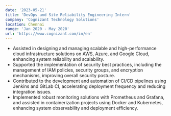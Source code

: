 ```yaml
---
date: '2023-05-21'
title: 'DevOps and Site Reliability Engineering Intern'
company: 'Cognizant Technology Solutions'
location: Chennai
range: 'Jan 2020 - May 2020'
url: 'https://www.cognizant.com/in/en'
---
```


- Assisted in designing and managing scalable and high-performance cloud infrastructure solutions on AWS, Azure, and Google Cloud, enhancing system reliability and scalability.
- Supported the implementation of security best practices, including the management of IAM policies, security groups, and encryption mechanisms, improving overall security posture.
- Contributed to the development and automation of CI/CD pipelines using Jenkins and GitLab CI, accelerating deployment frequency and reducing integration issues.
- Implemented robust monitoring solutions with Prometheus and Grafana, and assisted in containerization projects using Docker and Kubernetes, enhancing system observability and deployment efficiency.

